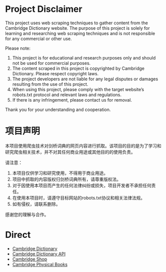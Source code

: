 # Project Disclaimer

This project uses web scraping techniques to gather content from the Cambridge Dictionary website. The purpose of this project is solely for learning and researching web scraping techniques and is not responsible for any commercial or other use.

Please note:

1.	This project is for educational and research purposes only and should not be used for commercial purposes.
2.	The content scraped in this project is copyrighted by Cambridge Dictionary. Please respect copyright laws.
3.	The project developers are not liable for any legal disputes or damages resulting from the use of this project.
4.	When using this project, please comply with the target website’s robots.txt protocol and relevant laws and regulations.
5.	If there is any infringement, please contact us for removal.

Thank you for your understanding and cooperation.

# 项目声明

本项目使用爬虫技术对剑桥词典的网页内容进行抓取。该项目的目的是为了学习和研究爬虫相关技术，并不对其任何商业用途或其他目的的使用负责。

请注意：

1.	本项目仅供学习和研究使用，不得用于商业用途。
2.	项目中抓取的内容版权归剑桥词典所有，请尊重版权法。
3.	对于因使用本项目而产生的任何法律纠纷或损失，项目开发者不承担任何责任。
4.	在使用本项目时，请遵守目标网站的robots.txt协议和相关法律法规。
5.	如有侵权，请联系删除。

感谢您的理解与合作。

# Direct
- [Cambridge Dictionary](https://dictionary.cambridge.org/zhs/)
- [Cambridge Dictionary API](https://dictionary.cambridge.org/zhs/develop.html)
- [Cambridge Shop](https://cambridgedictionaryshop.com/)
- [Cambridge Physical Books](https://www.cambridge.org/gb/cambridgeenglish/catalog/dictionaries)
